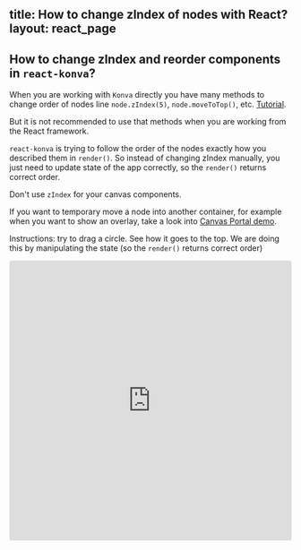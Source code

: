 title: How to change zIndex of nodes with React?
layout: react_page
---

## How to change zIndex and reorder components in `react-konva`?

When you are working with `Konva` directly you have many methods to change order of nodes line `node.zIndex(5)`, `node.moveToTop()`, etc. [Tutorial](/docs/groups_and_layers/Layering.html).

But it is not recommended to use that methods when you are working from the React framework.

`react-konva` is trying to follow the order of the nodes exactly how you described them in `render()`. So instead of changing zIndex manually, you just need to update state of the app correctly, so the `render()` returns correct order.

Don't use `zIndex` for your canvas components.

If you want to temporary move a node into another container, for example when you want to show an overlay, take a look into [Canvas Portal demo](/docs/react/Canvas_Portal.html).

Instructions: try to drag a circle. See how it goes to the top. We are doing this by manipulating the state (so the `render()` returns correct order)


<iframe src="https://codesandbox.io/embed/github/konvajs/site/tree/master/react-demos/zIndex?hidenavigation=1&view=split&fontsize=10" style="width:100%; height:500px; border:0; border-radius: 4px; overflow:hidden;" sandbox="allow-modals allow-forms allow-popups allow-scripts allow-same-origin"></iframe>



